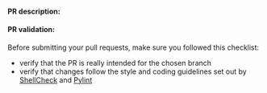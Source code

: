 #### PR description:

<!-- Please replace this text with a description of the feature proposed or problem addressed, specifying:
  - what changes are expected in the output if any, 
  - what other PRs or externals it depends upon if any,
  - link to any additional material useful to provide a documentation for this PR (slides, related pull requestes, related issues, etc.)  -->

#### PR validation:

<!-- Please replace this text with a description of which tests have been performed to verify the correctness of the PR, including the eventual addition of new code for testing like unit tests, or test configurations -->

Before submitting your pull requests, make sure you followed this checklist:
- verify that the PR is really intended for the chosen branch
- verify that changes follow the style and coding guidelines set out by [ShellCheck](https://github.com/koalaman/shellcheck/wiki/Checks) and [Pylint](https://pylint.pycqa.org/en/latest/)

